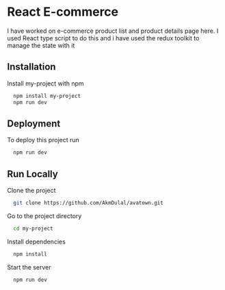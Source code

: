 
# React E-commerce 

I have worked on e-commerce product list and product details page here. I used React type script to do this and i have used the redux toolkit to manage the state with it

## Installation

Install my-project with npm

```bash
  npm install my-project
  npm run dev
```
    


## Deployment

To deploy this project run

```bash
  npm run dev
```


## Run Locally

Clone the project

```bash
  git clone https://github.com/AkmDulal/avatown.git
```

Go to the project directory

```bash
  cd my-project
```

Install dependencies

```bash
  npm install
```

Start the server

```bash
  npm run dev
```

